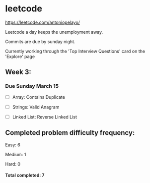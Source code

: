 # leetcode
https://leetcode.com/antoniopelayo/

Leetcode a day keeps the unemployment away.

Commits are due by sunday night.

Currently working through the 'Top Interview Questions' card on the 'Explore'
page

## Week 3:

### Due Sunday March 15
- [ ] Array: Contains Duplicate

- [ ] Strings: Valid Anagram 

- [ ] Linked List: Reverse Linked List


## Completed problem difficulty frequency:
Easy: 6

Medium: 1

Hard: 0

#### Total completed: 7